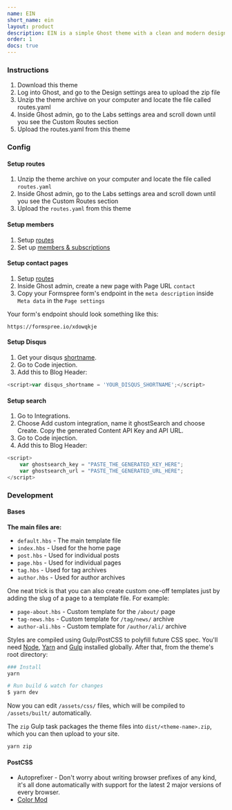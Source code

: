 ```yaml
---
name: EIN
short_name: ein
layout: product
description: EIN is a simple Ghost theme with a clean and modern design suitable for everyone who wants to share their stories.
order: 1
docs: true
---
```


### Instructions
1. Download this theme
2. Log into Ghost, and go to the Design settings area to upload the zip file
3. Unzip the theme archive on your computer and locate the file called routes.yaml
4. Inside Ghost admin, go to the Labs settings area and scroll down until you see the Custom Routes section
5. Upload the routes.yaml from this theme

### Config

#### Setup routes
1. Unzip the theme archive on your computer and locate the file called `routes.yaml`
2. Inside Ghost admin, go to the Labs settings area and scroll down until you see the Custom Routes section
3. Upload the `routes.yaml` from this theme

#### Setup members
1. Setup [routes](#setup-routes)
2. Set up <a href="https://ghost.org/docs/members/setup/" target="_blank">members & subscriptions</a>

#### Setup contact pages
1. Setup [routes](#setup-routes)
2. Inside Ghost admin, create a new page with Page URL `contact`
3. Copy your Formspree form's endpoint in the `meta description` inside `Meta data` in the `Page settings`

Your form's endpoint should look something like this:
```
https://formspree.io/xdowqkje
```

#### Setup Disqus

1. Get your disqus [shortname](http://disqus.com/admin/settings/general/).
2. Go to Code injection.
3. Add this to Blog Header:

```javascript
<script>var disqus_shortname = 'YOUR_DISQUS_SHORTNAME';</script>
```

#### Setup search

1. Go to Integrations.
2. Choose Add custom integration, name it ghostSearch and choose Create. Copy the generated Content API Key and API URL.
3. Go to Code injection.
4. Add this to Blog Header:

```javascript
<script>
    var ghostsearch_key = "PASTE_THE_GENERATED_KEY_HERE";
    var ghostsearch_url = "PASTE_THE_GENERATED_URL_HERE";
</script>
```

### Development

#### Bases

**The main files are:**

- `default.hbs` - The main template file
- `index.hbs` - Used for the home page
- `post.hbs` - Used for individual posts
- `page.hbs` - Used for individual pages
- `tag.hbs` - Used for tag archives
- `author.hbs` - Used for author archives

One neat trick is that you can also create custom one-off templates just by adding the slug of a page to a template file. For example:

- `page-about.hbs` - Custom template for the `/about/` page
- `tag-news.hbs` - Custom template for `/tag/news/` archive
- `author-ali.hbs` - Custom template for `/author/ali/` archive

Styles are compiled using Gulp/PostCSS to polyfill future CSS spec. You'll need [Node](https://nodejs.org/), [Yarn](https://yarnpkg.com/) and [Gulp](https://gulpjs.com) installed globally. After that, from the theme's root directory:

```bash
### Install
yarn

# Run build & watch for changes
$ yarn dev
```

Now you can edit `/assets/css/` files, which will be compiled to `/assets/built/` automatically.

The `zip` Gulp task packages the theme files into `dist/<theme-name>.zip`, which you can then upload to your site.

```bash
yarn zip
```

#### PostCSS

- Autoprefixer - Don't worry about writing browser prefixes of any kind, it's all done automatically with support for the latest 2 major versions of every browser.
- [Color Mod](https://github.com/jonathantneal/postcss-color-mod-function)
